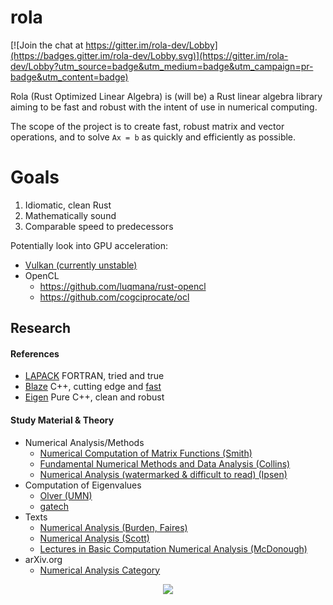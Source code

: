 # rola

[![Join the chat at https://gitter.im/rola-dev/Lobby](https://badges.gitter.im/rola-dev/Lobby.svg)](https://gitter.im/rola-dev/Lobby?utm_source=badge&utm_medium=badge&utm_campaign=pr-badge&utm_content=badge)

Rola (Rust Optimized Linear Algebra) is (will be) a Rust linear algebra
library aiming to be fast and robust with the intent of use in numerical
computing.

The scope of the project is to create fast, robust matrix and vector
operations, and to solve ``Ax = b`` as quickly and efficiently as possible.

# Goals

1. Idiomatic, clean Rust
2. Mathematically sound
3. Comparable speed to predecessors

Potentially look into GPU acceleration:
* [Vulkan (currently unstable)](https://github.com/tomaka/vulkano)
* OpenCL
  * https://github.com/luqmana/rust-opencl
  * https://github.com/cogciprocate/ocl

Research
--------

#### References
* [LAPACK](https://github.com/reference-lapack/lapack) FORTRAN, tried and true
* [Blaze](https://bitbucket.org/blaze-lib/blaze) C++, cutting edge and [fast](https://bitbucket.org/blaze-lib/blaze/wiki/Benchmarks)
* [Eigen](https://bitbucket.org/eigen/eigen) Pure C++, clean and robust

#### Study Material & Theory
* Numerical Analysis/Methods
  * [Numerical Computation of Matrix Functions (Smith)](http://www.maths.manchester.ac.uk/~higham/links/theses/smith02.pdf)
  * [Fundamental Numerical Methods and Data Analysis (Collins)](http://ads.harvard.edu/books/1990fnmd.book)
  * [Numerical Analysis (watermarked & difficult to read) (Ipsen)](http://www4.ncsu.edu/~ipsen/ps/OT113_Ipsen.pdf)
* Computation of Eigenvalues
  * [Olver (UMN)](http://www-users.math.umn.edu/~olver/num_/lnqr.pdf)
  * [gatech](https://www-old.math.gatech.edu/academic/courses/core/math2601/Web-notes/5num.pdf)
* Texts
  * [Numerical Analysis (Burden, Faires)](http://ins.sjtu.edu.cn/people/mtang/textbook.pdf)
  * [Numerical Analysis (Scott)](http://people.cs.uchicago.edu/~ridg/newna/nalrs.pdf)
  * [Lectures in Basic Computation Numerical Analysis (McDonough)](http://www.engr.uky.edu/~acfd/egr537-lctrs.pdf)
* arXiv.org
  * [Numerical Analysis Category](https://arxiv.org/list/math.NA/recent)

<p align="center">
    <img src="info/rola.png">
</p>
